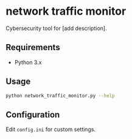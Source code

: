 # network traffic monitor
Cybersecurity tool for [add description].

## Requirements
- Python 3.x


## Usage
```bash
python network_traffic_monitor.py --help
```

## Configuration
Edit `config.ini` for custom settings.
